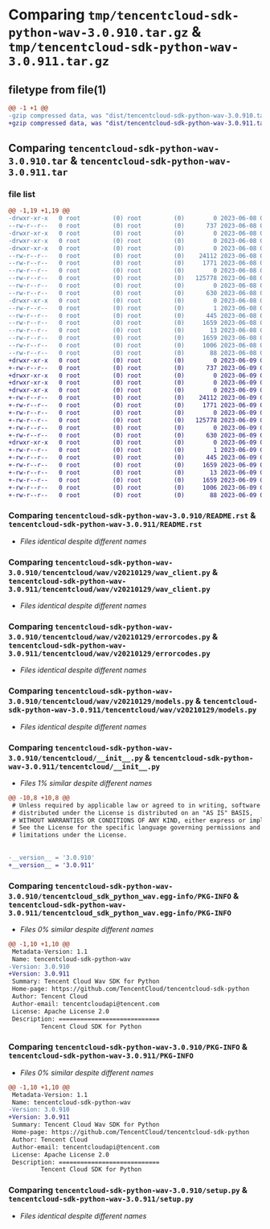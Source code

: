 # Comparing `tmp/tencentcloud-sdk-python-wav-3.0.910.tar.gz` & `tmp/tencentcloud-sdk-python-wav-3.0.911.tar.gz`

## filetype from file(1)

```diff
@@ -1 +1 @@
-gzip compressed data, was "dist/tencentcloud-sdk-python-wav-3.0.910.tar", last modified: Thu Jun  8 09:25:19 2023, max compression
+gzip compressed data, was "dist/tencentcloud-sdk-python-wav-3.0.911.tar", last modified: Fri Jun  9 02:31:47 2023, max compression
```

## Comparing `tencentcloud-sdk-python-wav-3.0.910.tar` & `tencentcloud-sdk-python-wav-3.0.911.tar`

### file list

```diff
@@ -1,19 +1,19 @@
-drwxr-xr-x   0 root         (0) root         (0)        0 2023-06-08 09:25:19.000000 tencentcloud-sdk-python-wav-3.0.910/
--rw-r--r--   0 root         (0) root         (0)      737 2023-06-08 09:25:18.000000 tencentcloud-sdk-python-wav-3.0.910/README.rst
-drwxr-xr-x   0 root         (0) root         (0)        0 2023-06-08 09:25:19.000000 tencentcloud-sdk-python-wav-3.0.910/tencentcloud/
-drwxr-xr-x   0 root         (0) root         (0)        0 2023-06-08 09:25:19.000000 tencentcloud-sdk-python-wav-3.0.910/tencentcloud/wav/
-drwxr-xr-x   0 root         (0) root         (0)        0 2023-06-08 09:25:19.000000 tencentcloud-sdk-python-wav-3.0.910/tencentcloud/wav/v20210129/
--rw-r--r--   0 root         (0) root         (0)    24112 2023-06-08 09:25:18.000000 tencentcloud-sdk-python-wav-3.0.910/tencentcloud/wav/v20210129/wav_client.py
--rw-r--r--   0 root         (0) root         (0)     1771 2023-06-08 09:25:18.000000 tencentcloud-sdk-python-wav-3.0.910/tencentcloud/wav/v20210129/errorcodes.py
--rw-r--r--   0 root         (0) root         (0)        0 2023-06-08 09:25:18.000000 tencentcloud-sdk-python-wav-3.0.910/tencentcloud/wav/v20210129/__init__.py
--rw-r--r--   0 root         (0) root         (0)   125778 2023-06-08 09:25:18.000000 tencentcloud-sdk-python-wav-3.0.910/tencentcloud/wav/v20210129/models.py
--rw-r--r--   0 root         (0) root         (0)        0 2023-06-08 09:25:18.000000 tencentcloud-sdk-python-wav-3.0.910/tencentcloud/wav/__init__.py
--rw-r--r--   0 root         (0) root         (0)      630 2023-06-08 09:25:18.000000 tencentcloud-sdk-python-wav-3.0.910/tencentcloud/__init__.py
-drwxr-xr-x   0 root         (0) root         (0)        0 2023-06-08 09:25:19.000000 tencentcloud-sdk-python-wav-3.0.910/tencentcloud_sdk_python_wav.egg-info/
--rw-r--r--   0 root         (0) root         (0)        1 2023-06-08 09:25:19.000000 tencentcloud-sdk-python-wav-3.0.910/tencentcloud_sdk_python_wav.egg-info/dependency_links.txt
--rw-r--r--   0 root         (0) root         (0)      445 2023-06-08 09:25:19.000000 tencentcloud-sdk-python-wav-3.0.910/tencentcloud_sdk_python_wav.egg-info/SOURCES.txt
--rw-r--r--   0 root         (0) root         (0)     1659 2023-06-08 09:25:19.000000 tencentcloud-sdk-python-wav-3.0.910/tencentcloud_sdk_python_wav.egg-info/PKG-INFO
--rw-r--r--   0 root         (0) root         (0)       13 2023-06-08 09:25:19.000000 tencentcloud-sdk-python-wav-3.0.910/tencentcloud_sdk_python_wav.egg-info/top_level.txt
--rw-r--r--   0 root         (0) root         (0)     1659 2023-06-08 09:25:19.000000 tencentcloud-sdk-python-wav-3.0.910/PKG-INFO
--rw-r--r--   0 root         (0) root         (0)     1006 2023-06-08 09:25:18.000000 tencentcloud-sdk-python-wav-3.0.910/setup.py
--rw-r--r--   0 root         (0) root         (0)       88 2023-06-08 09:25:19.000000 tencentcloud-sdk-python-wav-3.0.910/setup.cfg
+drwxr-xr-x   0 root         (0) root         (0)        0 2023-06-09 02:31:47.000000 tencentcloud-sdk-python-wav-3.0.911/
+-rw-r--r--   0 root         (0) root         (0)      737 2023-06-09 02:31:47.000000 tencentcloud-sdk-python-wav-3.0.911/README.rst
+drwxr-xr-x   0 root         (0) root         (0)        0 2023-06-09 02:31:47.000000 tencentcloud-sdk-python-wav-3.0.911/tencentcloud/
+drwxr-xr-x   0 root         (0) root         (0)        0 2023-06-09 02:31:47.000000 tencentcloud-sdk-python-wav-3.0.911/tencentcloud/wav/
+drwxr-xr-x   0 root         (0) root         (0)        0 2023-06-09 02:31:47.000000 tencentcloud-sdk-python-wav-3.0.911/tencentcloud/wav/v20210129/
+-rw-r--r--   0 root         (0) root         (0)    24112 2023-06-09 02:31:47.000000 tencentcloud-sdk-python-wav-3.0.911/tencentcloud/wav/v20210129/wav_client.py
+-rw-r--r--   0 root         (0) root         (0)     1771 2023-06-09 02:31:47.000000 tencentcloud-sdk-python-wav-3.0.911/tencentcloud/wav/v20210129/errorcodes.py
+-rw-r--r--   0 root         (0) root         (0)        0 2023-06-09 02:31:47.000000 tencentcloud-sdk-python-wav-3.0.911/tencentcloud/wav/v20210129/__init__.py
+-rw-r--r--   0 root         (0) root         (0)   125778 2023-06-09 02:31:47.000000 tencentcloud-sdk-python-wav-3.0.911/tencentcloud/wav/v20210129/models.py
+-rw-r--r--   0 root         (0) root         (0)        0 2023-06-09 02:31:47.000000 tencentcloud-sdk-python-wav-3.0.911/tencentcloud/wav/__init__.py
+-rw-r--r--   0 root         (0) root         (0)      630 2023-06-09 02:31:47.000000 tencentcloud-sdk-python-wav-3.0.911/tencentcloud/__init__.py
+drwxr-xr-x   0 root         (0) root         (0)        0 2023-06-09 02:31:47.000000 tencentcloud-sdk-python-wav-3.0.911/tencentcloud_sdk_python_wav.egg-info/
+-rw-r--r--   0 root         (0) root         (0)        1 2023-06-09 02:31:47.000000 tencentcloud-sdk-python-wav-3.0.911/tencentcloud_sdk_python_wav.egg-info/dependency_links.txt
+-rw-r--r--   0 root         (0) root         (0)      445 2023-06-09 02:31:47.000000 tencentcloud-sdk-python-wav-3.0.911/tencentcloud_sdk_python_wav.egg-info/SOURCES.txt
+-rw-r--r--   0 root         (0) root         (0)     1659 2023-06-09 02:31:47.000000 tencentcloud-sdk-python-wav-3.0.911/tencentcloud_sdk_python_wav.egg-info/PKG-INFO
+-rw-r--r--   0 root         (0) root         (0)       13 2023-06-09 02:31:47.000000 tencentcloud-sdk-python-wav-3.0.911/tencentcloud_sdk_python_wav.egg-info/top_level.txt
+-rw-r--r--   0 root         (0) root         (0)     1659 2023-06-09 02:31:47.000000 tencentcloud-sdk-python-wav-3.0.911/PKG-INFO
+-rw-r--r--   0 root         (0) root         (0)     1006 2023-06-09 02:31:47.000000 tencentcloud-sdk-python-wav-3.0.911/setup.py
+-rw-r--r--   0 root         (0) root         (0)       88 2023-06-09 02:31:47.000000 tencentcloud-sdk-python-wav-3.0.911/setup.cfg
```

### Comparing `tencentcloud-sdk-python-wav-3.0.910/README.rst` & `tencentcloud-sdk-python-wav-3.0.911/README.rst`

 * *Files identical despite different names*

### Comparing `tencentcloud-sdk-python-wav-3.0.910/tencentcloud/wav/v20210129/wav_client.py` & `tencentcloud-sdk-python-wav-3.0.911/tencentcloud/wav/v20210129/wav_client.py`

 * *Files identical despite different names*

### Comparing `tencentcloud-sdk-python-wav-3.0.910/tencentcloud/wav/v20210129/errorcodes.py` & `tencentcloud-sdk-python-wav-3.0.911/tencentcloud/wav/v20210129/errorcodes.py`

 * *Files identical despite different names*

### Comparing `tencentcloud-sdk-python-wav-3.0.910/tencentcloud/wav/v20210129/models.py` & `tencentcloud-sdk-python-wav-3.0.911/tencentcloud/wav/v20210129/models.py`

 * *Files identical despite different names*

### Comparing `tencentcloud-sdk-python-wav-3.0.910/tencentcloud/__init__.py` & `tencentcloud-sdk-python-wav-3.0.911/tencentcloud/__init__.py`

 * *Files 1% similar despite different names*

```diff
@@ -10,8 +10,8 @@
 # Unless required by applicable law or agreed to in writing, software
 # distributed under the License is distributed on an "AS IS" BASIS,
 # WITHOUT WARRANTIES OR CONDITIONS OF ANY KIND, either express or implied.
 # See the License for the specific language governing permissions and
 # limitations under the License.
 
 
-__version__ = '3.0.910'
+__version__ = '3.0.911'
```

### Comparing `tencentcloud-sdk-python-wav-3.0.910/tencentcloud_sdk_python_wav.egg-info/PKG-INFO` & `tencentcloud-sdk-python-wav-3.0.911/tencentcloud_sdk_python_wav.egg-info/PKG-INFO`

 * *Files 0% similar despite different names*

```diff
@@ -1,10 +1,10 @@
 Metadata-Version: 1.1
 Name: tencentcloud-sdk-python-wav
-Version: 3.0.910
+Version: 3.0.911
 Summary: Tencent Cloud Wav SDK for Python
 Home-page: https://github.com/TencentCloud/tencentcloud-sdk-python
 Author: Tencent Cloud
 Author-email: tencentcloudapi@tencent.com
 License: Apache License 2.0
 Description: ============================
         Tencent Cloud SDK for Python
```

### Comparing `tencentcloud-sdk-python-wav-3.0.910/PKG-INFO` & `tencentcloud-sdk-python-wav-3.0.911/PKG-INFO`

 * *Files 0% similar despite different names*

```diff
@@ -1,10 +1,10 @@
 Metadata-Version: 1.1
 Name: tencentcloud-sdk-python-wav
-Version: 3.0.910
+Version: 3.0.911
 Summary: Tencent Cloud Wav SDK for Python
 Home-page: https://github.com/TencentCloud/tencentcloud-sdk-python
 Author: Tencent Cloud
 Author-email: tencentcloudapi@tencent.com
 License: Apache License 2.0
 Description: ============================
         Tencent Cloud SDK for Python
```

### Comparing `tencentcloud-sdk-python-wav-3.0.910/setup.py` & `tencentcloud-sdk-python-wav-3.0.911/setup.py`

 * *Files identical despite different names*

